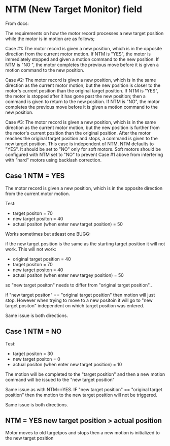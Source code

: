# NTM (New Target Monitor) field

From docs:

The requirements on how the motor record processes a new target position while the motor is in motion are as follows;

Case #1: The motor record is given a new position, which is in the opposite direction from the current motor motion. If NTM is "YES", the motor is immediately stopped and given a motion command to the new position. If NTM is "NO ", the motor completes the previous move before it is given a motion command to the new position.

Case #2: The motor record is given a new position, which is in the same direction as the current motor motion, but the new position is closer to the motor's current position than the original target position. If NTM is "YES", the motor is stopped after it has gone past the new position; then a command is given to return to the new position. If NTM is "NO", the motor completes the previous move before it is given a motion command to the new position.

Case #3: The motor record is given a new position, which is in the same direction as the current motor motion, but the new position is further from the motor's current position than the original position. After the motor reaches the original target position and stops, a command is given to the new target position. This case is independent of NTM.
NTM defaults to "YES". It should be set to "NO" only for soft motors. Soft motors should be configured with NTM set to "NO" to prevent Case #1 above from interfering with "hard" motors using backlash correction.


## Case 1 NTM = YES
The motor record is given a new position, which is in the opposite direction from the current motor motion.

Test:
* target positon        = 70
* new target positon    = 40
* actual positon (when enter new target position) = 50

Works sometimes but atleast one BUGG:

if the new target position is the same as the starting target position it will not work. This will not work:

* original target position = 40
* target positon        = 70
* new target positon    = 40
* actual positon (when enter new targey position) = 50

so "new target positon" needs to differ from "original target position"..

if "new target positon" == "original target position" then motion will just stop. However when trying to move to a new positoin it will go to "new target positon" independent on which target position was entered.

Same issue is both directions.


## Case 1 NTM = NO

Test:
* target positon        = 30
* new target positon    = 0
* actual positon (when enter new target position) = 10

The motion will be completed to the "target position" and then a new motion command will be issued to the "new target position"

Same issue as with NTM==YES. IF "new target position" == "original target position" then the motion to the new target position will not be triggered.

Same issue is both directions.

## NTM = YES new target position > actual position

Motor moves to old targetpos and stops then a new motion is initialized to the new target position
